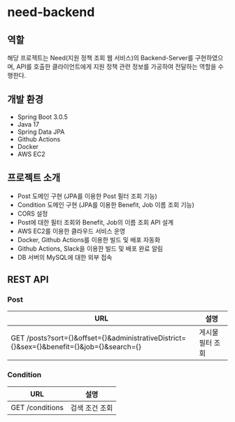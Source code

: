 # need-backend

## 역할

해당 프로젝트는 Need(지원 정책 조회 웹 서비스)의 Backend-Server를 구현하였으며, API를 호출한 클라이언트에게 지원 정책 관련 정보를 가공하여 전달하는 역할을 수행한다.

## 개발 환경

- Spring Boot 3.0.5
- Java 17
- Spring Data JPA
- Github Actions
- Docker
- AWS EC2

## 프로젝트 소개

- Post 도메인 구현 (JPA를 이용한 Post 필터 조회 기능)
- Condition 도메인 구현 (JPA를 이용한 Benefit, Job 이름 조회 기능)
- CORS 설정
- Post에 대한 필터 조회와 Benefit, Job의 이름 조회 API 설계
- AWS EC2를 이용한 클라우드 서비스 운영
- Docker, Github Actions를 이용한 빌드 및 배포 자동화
- Github Actions, Slack을 이용한 빌드 및 배포 완료 알림
- DB 서버의 MySQL에 대한 외부 접속

## REST API

### Post

|URL|설명|
|---|---|
|GET /posts?sort={}&offset={}&administrativeDistrict={}&sex={}&benefit={}&job={}&search={}|게시물 필터 조회|

### Condition

|URL|설명|
|---|---|
|GET /conditions|검색 조건 조회|
